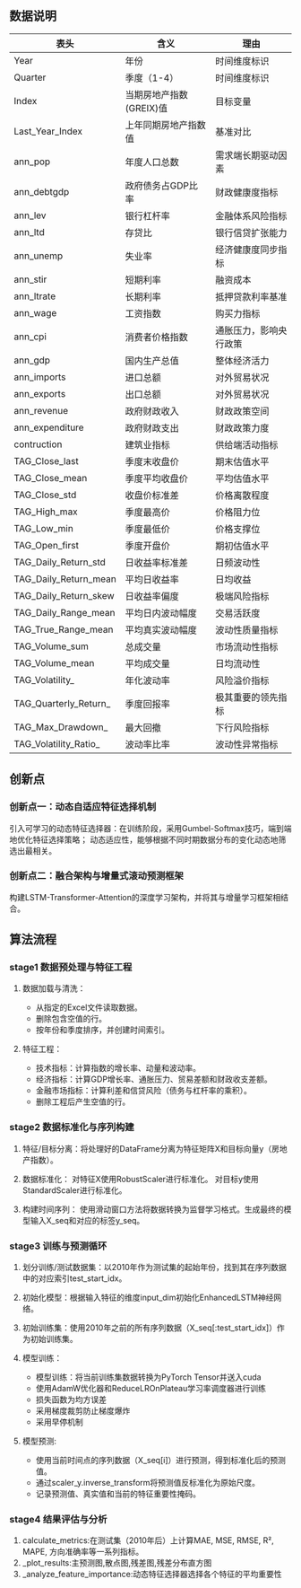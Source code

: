 
## 数据说明

| 表头                  | 含义              | 理由          |
|-----------------------|-----------------|-------------|
| Year                  | 年份              | 时间维度标识      |
| Quarter               | 季度（1-4）         | 时间维度标识      |
| Index                 | 当期房地产指数(GREIX)值 | 目标变量        |
| Last_Year_Index       | 上年同期房地产指数值      | 基准对比        |
| ann_pop               | 年度人口总数          | 需求端长期驱动因素   |
| ann_debtgdp           | 政府债务占GDP比率      | 财政健康度指标     |
| ann_lev               | 银行杠杆率           | 金融体系风险指标    |
| ann_ltd               | 存贷比             | 银行信贷扩张能力    |
| ann_unemp             | 失业率             | 经济健康度同步指标   |
| ann_stir              | 短期利率            | 融资成本        |
| ann_ltrate            | 长期利率            | 抵押贷款利率基准    |
| ann_wage              | 工资指数            | 购买力指标       |
| ann_cpi               | 消费者价格指数         | 通胀压力，影响央行政策 |
| ann_gdp               | 国内生产总值          | 整体经济活力      |
| ann_imports           | 进口总额            | 对外贸易状况      |
| ann_exports           | 出口总额            | 对外贸易状况      |
| ann_revenue           | 政府财政收入          | 财政政策空间      |
| ann_expenditure       | 政府财政支出          | 财政政策力度      |
| contruction           | 建筑业指标           | 供给端活动指标     |
| TAG_Close_last        | 季度末收盘价          | 期末估值水平      |
| TAG_Close_mean        | 季度平均收盘价         | 平均估值水平      |
| TAG_Close_std         | 收盘价标准差          | 价格离散程度      |
| TAG_High_max          | 季度最高价           | 价格阻力位       |
| TAG_Low_min           | 季度最低价           | 价格支撑位       |
| TAG_Open_first        | 季度开盘价           | 期初估值水平      |
| TAG_Daily_Return_std  | 日收益率标准差         | 日频波动性       |
| TAG_Daily_Return_mean | 平均日收益率          | 日均收益        |
| TAG_Daily_Return_skew | 日收益率偏度          | 极端风险指标      |
| TAG_Daily_Range_mean  | 平均日内波动幅度        | 交易活跃度       |
| TAG_True_Range_mean   | 平均真实波动幅度        | 波动性质量指标     |
| TAG_Volume_sum        | 总成交量            | 市场流动性指标     |
| TAG_Volume_mean       | 平均成交量           | 日均流动性       |
| TAG_Volatility_       | 年化波动率           | 风险溢价指标      |
| TAG_Quarterly_Return_ | 季度回报率           | 极其重要的领先指标   |
| TAG_Max_Drawdown_     | 最大回撤            | 下行风险指标      |
| TAG_Volatility_Ratio_ | 波动率比率           | 波动性异常指标     |


## 创新点
### 创新点一：动态自适应特征选择机制
引入可学习的动态特征选择器：在训练阶段，采用Gumbel-Softmax技巧，端到端地优化特征选择策略； 动态适应性，能够根据不同时期数据分布的变化动态地筛选出最相关。

### 创新点二：融合架构与增量式滚动预测框架
构建LSTM-Transformer-Attention的深度学习架构，并将其与增量学习框架相结合。

## 算法流程

### stage1 数据预处理与特征工程
1. 数据加载与清洗：
    - 从指定的Excel文件读取数据。
    - 删除包含空值的行。
    - 按年份和季度排序，并创建时间索引。

2. 特征工程：
    - 技术指标：计算指数的增长率、动量和波动率。
    - 经济指标：计算GDP增长率、通胀压力、贸易差额和财政收支差额。
    - 金融市场指标：计算利差和信贷风险（债务与杠杆率的乘积）。
    - 删除工程后产生空值的行。

### stage2 数据标准化与序列构建
1. 特征/目标分离：将处理好的DataFrame分离为特征矩阵X和目标向量y（房地产指数）。

2. 数据标准化： 对特征X使用RobustScaler进行标准化。 对目标y使用StandardScaler进行标准化。

3. 构建时间序列： 使用滑动窗口方法将数据转换为监督学习格式。生成最终的模型输入X_seq和对应的标签y_seq。

### stage3 训练与预测循环
1. 划分训练/测试数据集：以2010年作为测试集的起始年份，找到其在序列数据中的对应索引test_start_idx。

2. 初始化模型：根据输入特征的维度input_dim初始化EnhancedLSTM神经网络。

3. 初始训练集：使用2010年之前的所有序列数据（X_seq[:test_start_idx]）作为初始训练集。

4. 模型训练：
    - 模型训练：将当前训练集数据转换为PyTorch Tensor并送入cuda
    - 使用AdamW优化器和ReduceLROnPlateau学习率调度器进行训练
    - 损失函数为均方误差
    - 采用梯度裁剪防止梯度爆炸
    - 采用早停机制
5. 模型预测:
    - 使用当前时间点的序列数据（X_seq[i]）进行预测，得到标准化后的预测值。
    - 通过scaler_y.inverse_transform将预测值反标准化为原始尺度。
    - 记录预测值、真实值和当前的特征重要性掩码。


### stage4 结果评估与分析

1. calculate_metrics:在测试集（2010年后）上计算MAE, MSE, RMSE, R², MAPE, 方向准确率等一系列指标。
2. _plot_results:主预测图,散点图,残差图,残差分布直方图
3. _analyze_feature_importance:动态特征选择器选择各个特征的平均重要性